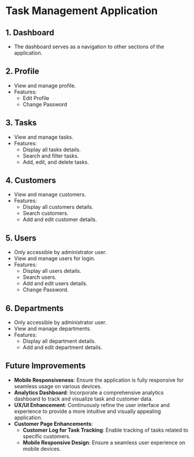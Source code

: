 # Task Management Application

## 1. Dashboard

- The dashboard serves as a navigation to other sections of the application.

## 2. Profile

- View and manage profile.
- Features:
  - Edit Profile
  - Change Password

## 3. Tasks

- View and manage tasks.
- Features:
  - Display all tasks details.
  - Search and filter tasks.
  - Add, edit, and delete tasks.

## 4. Customers

- View and manage customers.
- Features:
  - Display all customers details.
  - Search customers.
  - Add and edit customer details.
 
## 5. Users

- Only accessible by administrator user.
- View and manage users for login.
- Features:
  - Display all users details.
  - Search users.
  - Add and edit users details.
  - Change Password.
 
## 6. Departments

- Only accessible by administrator user.
- View and manage departments.
- Features:
  - Display all department details.
  - Add and edit department details.

## Future Improvements

- **Mobile Responsiveness**: Ensure the application is fully responsive for seamless usage on various devices.
- **Analytics Dashboard**: Incorporate a comprehensive analytics dashboard to track and visualize task and customer data.
- **UX/UI Enhancement**: Continuously refine the user interface and experience to provide a more intuitive and visually appealing application.
- **Customer Page Enhancements**:
  - **Customer Log for Task Tracking**: Enable tracking of tasks related to specific customers.
  - **Mobile Responsive Design**: Ensure a seamless user experience on mobile devices.


